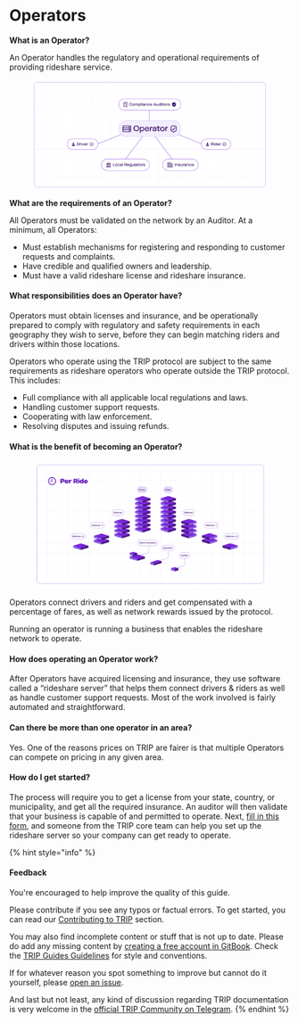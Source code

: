 # Operators

**What is an Operator?**

An Operator handles the regulatory and operational requirements of providing rideshare service.

<figure><img src="../.gitbook/assets/image (8).png" alt=""><figcaption></figcaption></figure>

**What are the requirements of an Operator?**

All Operators must be validated on the network by an Auditor. At a minimum, all Operators:

* Must establish mechanisms for registering and responding to customer requests and complaints.
* Have credible and qualified owners and leadership.
* Must have a valid rideshare license and rideshare insurance.

#### **What responsibilities does an Operator have?**

Operators must obtain licenses and insurance, and be operationally prepared to comply with regulatory and safety requirements in each geography they wish to serve, before they can begin matching riders and drivers within those locations.

Operators who operate using the TRIP protocol are subject to the same requirements as rideshare operators who operate outside the TRIP protocol. This includes:

* Full compliance with all applicable local regulations and laws.
* Handling customer support requests.
* Cooperating with law enforcement.
* Resolving disputes and issuing refunds.

#### **What is the benefit of becoming an Operator?**

<figure><img src="../.gitbook/assets/image (7).png" alt=""><figcaption></figcaption></figure>

Operators connect drivers and riders and get compensated with a percentage of fares, as well as network rewards issued by the protocol.

Running an operator is running a business that enables the rideshare network to operate.

#### How does operating an Operator work?

After Operators have acquired licensing and insurance, they use software called a “rideshare server” that helps them connect drivers & riders as well as handle customer support requests. Most of the work involved is fairly automated and straightforward.

#### Can there be more than one operator in an area?

Yes. One of the reasons prices on TRIP are fairer is that multiple Operators can compete on pricing in any given area.

#### How do I get started?

The process will require you to get a license from your state, country, or municipality, and get all the required insurance. An auditor will then validate that your business is capable of and permitted to operate. Next, [fill in this form](https://teleportxyz.typeform.com/to/YFyZeLuy?typeform-source=44kus966t0o.typeform.com), and someone from the TRIP core team can help you set up the rideshare server so your company can get ready to operate.

{% hint style="info" %}
#### Feedback

You're encouraged to help improve the quality of this guide.

Please contribute if you see any typos or factual errors. To get started, you can read our [Contributing to TRIP](https://guides.trip.dev/contributing/contributing-to-trip) section.

You may also find incomplete content or stuff that is not up to date. Please do add any missing content by [creating a free account in GitBook](https://app.gitbook.com/invite/0WSd8UiSeH2xhfJrSbUr/YFiygcuBiy7oN3WJyDRs). Check the [TRIP Guides Guidelines](https://guides.trip.dev/contributing/guides-guidelines) for style and conventions.

If for whatever reason you spot something to improve but cannot do it yourself, please [open an issue](https://github.com/TeleportXYZ/TRIP-Guides/issues/).

And last but not least, any kind of discussion regarding TRIP documentation is very welcome in the [official TRIP Community on Telegram](https://trip.dev/chat).
{% endhint %}

